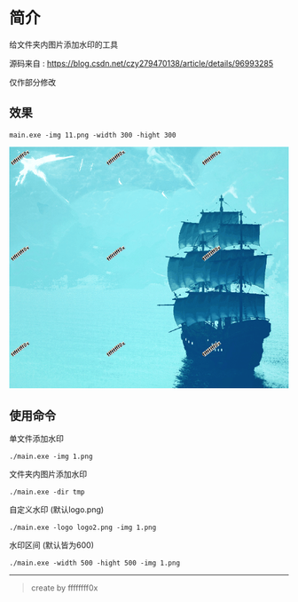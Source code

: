 # 简介

给文件夹内图片添加水印的工具

源码来自 : https://blog.csdn.net/czy279470138/article/details/96993285

仅作部分修改

## 效果

```
main.exe -img 11.png -width 300 -hight 300
```

![](./demo.png)

## 使用命令

单文件添加水印
```
./main.exe -img 1.png
```

文件夹内图片添加水印
```
./main.exe -dir tmp
```

自定义水印 (默认logo.png)
```
./main.exe -logo logo2.png -img 1.png
```

水印区间 (默认皆为600)
```
./main.exe -width 500 -hight 500 -img 1.png
```

---

> create by ffffffff0x
